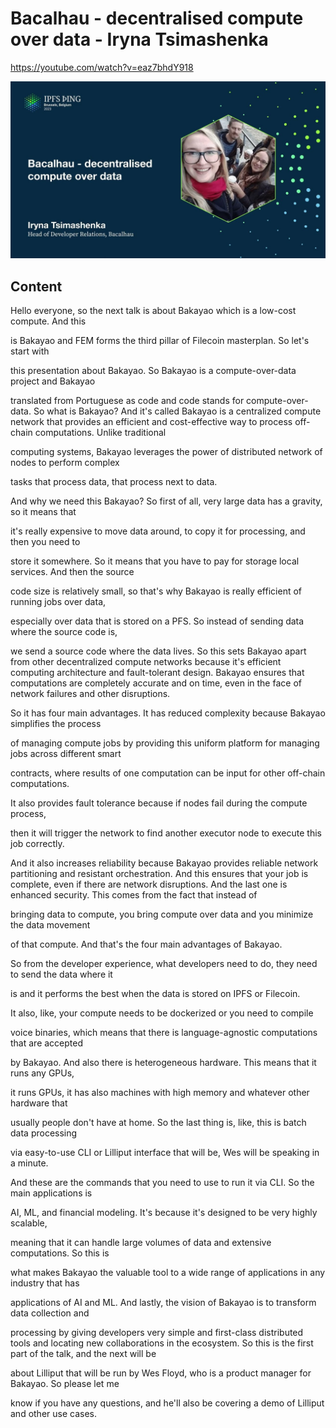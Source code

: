 
# Bacalhau - decentralised compute over data - Iryna Tsimashenka

<https://youtube.com/watch?v=eaz7bhdY918>

![image for Bacalhau - decentralised compute over data - Iryna Tsimashenka](/thing23/eaz7bhdY918.jpg)

## Content

Hello everyone, so the next talk is about Bakayao which is a low-cost compute. And this

is Bakayao and FEM forms the third pillar of Filecoin masterplan. So let's start with

this presentation about Bakayao. So Bakayao is a compute-over-data project and Bakayao

translated from Portuguese as code and code stands for compute-over-data.
So what is Bakayao? And it's called Bakayao is a centralized compute network that provides an efficient and cost-effective way to process off-chain computations. Unlike traditional

computing systems, Bakayao leverages the power of distributed network of nodes to perform complex

tasks that process data, that process next to data.

And why we need this Bakayao? So first of all, very large data has a gravity, so it means that

it's really expensive to move data around, to copy it for processing, and then you need to

store it somewhere. So it means that you have to pay for storage local services. And then the source

code size is relatively small, so that's why Bakayao is really efficient of running jobs over data,

especially over data that is stored on a PFS. So instead of sending data where the source code is,

we send a source code where the data lives. So this sets Bakayao apart from other decentralized compute networks because it's
efficient computing architecture and fault-tolerant design. Bakayao ensures that computations are
completely accurate and on time, even in the face of network failures and other disruptions.

So it has four main advantages. It has reduced complexity because Bakayao simplifies the process

of managing compute jobs by providing this uniform platform for managing jobs across different smart

contracts, where results of one computation can be input for other off-chain computations.

It also provides fault tolerance because if nodes fail during the compute process,

then it will trigger the network to find another executor node to execute this job correctly.

And it also increases reliability because Bakayao provides reliable network partitioning
and resistant orchestration. And this ensures that your job is complete, even if there are
network disruptions. And the last one is enhanced security. This comes from the fact that instead of

bringing data to compute, you bring compute over data and you minimize the data movement

of that compute. And that's the four main advantages of Bakayao.

So from the developer experience, what developers need to do, they need to send the data where it

is and it performs the best when the data is stored on IPFS or Filecoin.

It also, like, your compute needs to be dockerized or you need to compile

voice binaries, which means that there is language-agnostic computations that are accepted

by Bakayao. And also there is heterogeneous hardware. This means that it runs any GPUs,

it runs GPUs, it has also machines with high memory and whatever other hardware that

usually people don't have at home. So the last thing is, like, this is batch data processing

via easy-to-use CLI or Lilliput interface that will be, Wes will be speaking in a minute.

And these are the commands that you need to use to run it via CLI. So the main applications is

AI, ML, and financial modeling. It's because it's designed to be very highly scalable,

meaning that it can handle large volumes of data and extensive computations. So this is

what makes Bakayao the valuable tool to a wide range of applications in any industry that has

applications of AI and ML. And lastly, the vision of Bakayao is to transform data collection and

processing by giving developers very simple and first-class distributed tools and locating new
collaborations in the ecosystem. So this is the first part of the talk, and the next will be

about Lilliput that will be run by Wes Floyd, who is a product manager for Bakayao. So please let me

know if you have any questions, and he'll also be covering a demo of Lilliput and other use cases.

